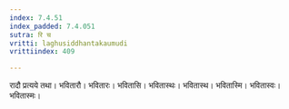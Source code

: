 ```yaml
---
index: 7.4.51
index_padded: 7.4.051
sutra: रि च
vritti: laghusiddhantakaumudi
vrittiindex: 409

---
```

रादौ प्रत्यये तथा। भवितारौ। भवितारः। भवितासि। भवितास्थः। भवितास्थ। भवितास्मि। भवितास्वः। भवितास्मः।